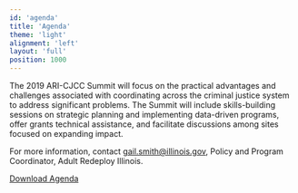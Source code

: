 ```yaml
---
id: 'agenda'
title: 'Agenda'
theme: 'light'
alignment: 'left'
layout: 'full'
position: 1000
---
```

The 2019 ARI-CJCC Summit will focus on the practical advantages and challenges associated with coordinating across the criminal justice system to address significant problems. The Summit will include skills-building sessions on strategic planning and implementing data-driven programs, offer grants technical assistance, and facilitate discussions among sites focused on expanding impact.

For more information, contact gail.smith@illinois.gov, Policy and Program Coordinator, Adult Redeploy Illinois.

[Download Agenda](/2019ARI-CJCCSummitAgenda5.7.pdf)